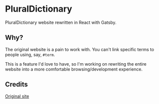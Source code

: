 # PluralDictionary

PluralDictionary website rewritten in React with Gatsby.

## Why?

The original website is a pain to work with. You can't link specific terms to people using, say, `#term`.

This is a feature I'd love to have, so I'm working on rewriting the entire website into a more comfortable browsing/development experience.

## Credits

[Original site](https://system-dictionary.carrd.co/)